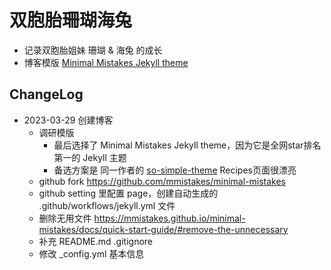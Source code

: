 # 双胞胎珊瑚海兔
- 记录双胞胎姐妹 珊瑚 & 海兔 的成长
- 博客模版 [Minimal Mistakes Jekyll theme](https://mmistakes.github.io/minimal-mistakes/) 

## ChangeLog
- 2023-03-29 创建博客
  - 调研模版
    - 最后选择了 Minimal Mistakes Jekyll theme，因为它是全网star排名第一的 Jekyll 主题
    - 备选方案是 同一作者的 [so-simple-theme](https://mmistakes.github.io/so-simple-theme/) Recipes页面很漂亮
  - github fork https://github.com/mmistakes/minimal-mistakes
  - github setting 里配置 page，创建自动生成的 .github/workflows/jekyll.yml 文件
  - 删除无用文件 https://mmistakes.github.io/minimal-mistakes/docs/quick-start-guide/#remove-the-unnecessary
  - 补充 README.md .gitignore
  - 修改 _config.yml 基本信息